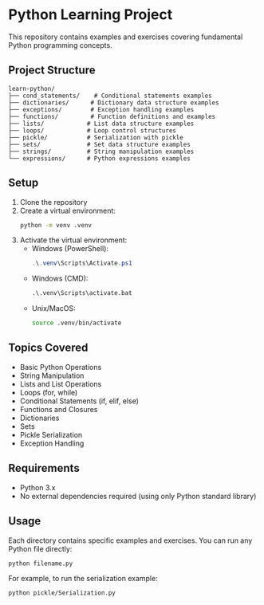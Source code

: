 # Python Learning Project

This repository contains examples and exercises covering fundamental Python programming concepts.

## Project Structure

```
learn-python/
├── cond_statements/    # Conditional statements examples
├── dictionaries/      # Dictionary data structure examples
├── exceptions/        # Exception handling examples
├── functions/         # Function definitions and examples
├── lists/            # List data structure examples
├── loops/            # Loop control structures
├── pickle/           # Serialization with pickle
├── sets/             # Set data structure examples
├── strings/          # String manipulation examples
└── expressions/      # Python expressions examples
```

## Setup

1. Clone the repository
2. Create a virtual environment:
   ```bash
   python -m venv .venv
   ```
3. Activate the virtual environment:
   - Windows (PowerShell):
     ```powershell
     .\.venv\Scripts\Activate.ps1
     ```
   - Windows (CMD):
     ```cmd
     .\.venv\Scripts\activate.bat
     ```
   - Unix/MacOS:
     ```bash
     source .venv/bin/activate
     ```

## Topics Covered

- Basic Python Operations
- String Manipulation
- Lists and List Operations
- Loops (for, while)
- Conditional Statements (if, elif, else)
- Functions and Closures
- Dictionaries
- Sets
- Pickle Serialization
- Exception Handling

## Requirements

- Python 3.x
- No external dependencies required (using only Python standard library)

## Usage

Each directory contains specific examples and exercises. You can run any Python file directly:

```bash
python filename.py
```

For example, to run the serialization example:
```bash
python pickle/Serialization.py
``` 